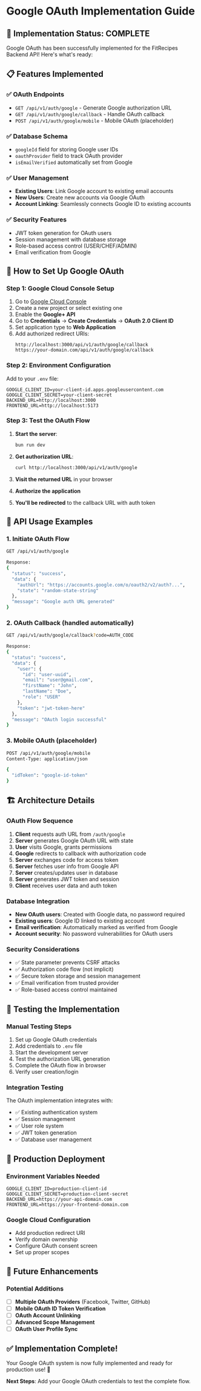 # Google OAuth Implementation Guide

## 🎯 **Implementation Status: COMPLETE**

Google OAuth has been successfully implemented for the FitRecipes Backend API! Here's what's ready:

## 📋 **Features Implemented**

### ✅ **OAuth Endpoints**
- `GET /api/v1/auth/google` - Generate Google authorization URL
- `GET /api/v1/auth/google/callback` - Handle OAuth callback
- `POST /api/v1/auth/google/mobile` - Mobile OAuth (placeholder)

### ✅ **Database Schema**
- `googleId` field for storing Google user IDs
- `oauthProvider` field to track OAuth provider
- `isEmailVerified` automatically set from Google

### ✅ **User Management**
- **Existing Users**: Link Google account to existing email accounts
- **New Users**: Create new accounts via Google OAuth
- **Account Linking**: Seamlessly connects Google ID to existing accounts

### ✅ **Security Features**
- JWT token generation for OAuth users
- Session management with database storage
- Role-based access control (USER/CHEF/ADMIN)
- Email verification from Google

## 🚀 **How to Set Up Google OAuth**

### **Step 1: Google Cloud Console Setup**

1. Go to [Google Cloud Console](https://console.cloud.google.com)
2. Create a new project or select existing one
3. Enable the **Google+ API**
4. Go to **Credentials** → **Create Credentials** → **OAuth 2.0 Client ID**
5. Set application type to **Web Application**
6. Add authorized redirect URIs:
   ```
   http://localhost:3000/api/v1/auth/google/callback
   https://your-domain.com/api/v1/auth/google/callback
   ```

### **Step 2: Environment Configuration**

Add to your `.env` file:
```env
GOOGLE_CLIENT_ID=your-client-id.apps.googleusercontent.com
GOOGLE_CLIENT_SECRET=your-client-secret
BACKEND_URL=http://localhost:3000
FRONTEND_URL=http://localhost:5173
```

### **Step 3: Test the OAuth Flow**

1. **Start the server**:
   ```bash
   bun run dev
   ```

2. **Get authorization URL**:
   ```bash
   curl http://localhost:3000/api/v1/auth/google
   ```

3. **Visit the returned URL** in your browser
4. **Authorize the application** 
5. **You'll be redirected** to the callback URL with auth token

## 🔧 **API Usage Examples**

### **1. Initiate OAuth Flow**
```bash
GET /api/v1/auth/google

Response:
{
  "status": "success",
  "data": {
    "authUrl": "https://accounts.google.com/o/oauth2/v2/auth?...",
    "state": "random-state-string"
  },
  "message": "Google auth URL generated"
}
```

### **2. OAuth Callback** (handled automatically)
```bash
GET /api/v1/auth/google/callback?code=AUTH_CODE

Response:
{
  "status": "success",
  "data": {
    "user": {
      "id": "user-uuid",
      "email": "user@gmail.com",
      "firstName": "John",
      "lastName": "Doe",
      "role": "USER"
    },
    "token": "jwt-token-here"
  },
  "message": "OAuth login successful"
}
```

### **3. Mobile OAuth** (placeholder)
```bash
POST /api/v1/auth/google/mobile
Content-Type: application/json

{
  "idToken": "google-id-token"
}
```

## 🏗️ **Architecture Details**

### **OAuth Flow Sequence**
1. **Client** requests auth URL from `/auth/google`
2. **Server** generates Google OAuth URL with state
3. **User** visits Google, grants permissions
4. **Google** redirects to callback with authorization code
5. **Server** exchanges code for access token
6. **Server** fetches user info from Google API
7. **Server** creates/updates user in database
8. **Server** generates JWT token and session
9. **Client** receives user data and auth token

### **Database Integration**
- **New OAuth users**: Created with Google data, no password required
- **Existing users**: Google ID linked to existing account
- **Email verification**: Automatically marked as verified from Google
- **Account security**: No password vulnerabilities for OAuth users

### **Security Considerations**
- ✅ State parameter prevents CSRF attacks
- ✅ Authorization code flow (not implicit)
- ✅ Secure token storage and session management
- ✅ Email verification from trusted provider
- ✅ Role-based access control maintained

## 🧪 **Testing the Implementation**

### **Manual Testing Steps**
1. Set up Google OAuth credentials
2. Add credentials to `.env` file
3. Start the development server
4. Test the authorization URL generation
5. Complete the OAuth flow in browser
6. Verify user creation/login

### **Integration Testing**
The OAuth implementation integrates with:
- ✅ Existing authentication system
- ✅ Session management
- ✅ User role system
- ✅ JWT token generation
- ✅ Database user management

## 🎯 **Production Deployment**

### **Environment Variables Needed**
```env
GOOGLE_CLIENT_ID=production-client-id
GOOGLE_CLIENT_SECRET=production-client-secret
BACKEND_URL=https://your-api-domain.com
FRONTEND_URL=https://your-frontend-domain.com
```

### **Google Cloud Configuration**
- Add production redirect URI
- Verify domain ownership
- Configure OAuth consent screen
- Set up proper scopes

## 🔄 **Future Enhancements**

### **Potential Additions**
- [ ] **Multiple OAuth Providers** (Facebook, Twitter, GitHub)
- [ ] **Mobile OAuth ID Token Verification**
- [ ] **OAuth Account Unlinking**
- [ ] **Advanced Scope Management**
- [ ] **OAuth User Profile Sync**

## ✅ **Implementation Complete!**

Your Google OAuth system is now fully implemented and ready for production use! 🎉

**Next Steps**: Add your Google OAuth credentials to test the complete flow.